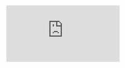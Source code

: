 ![phase1](http://latex.codecogs.com/gif.latex?-%5Cfrac%7B%28v_l%20-%20v_f%29%5E2%7D%7B2%20%28a_f%20-%20d_l%29%7D)
<!-- \frac{a+b}{a-b^2} -->

